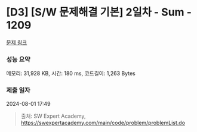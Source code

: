# [D3] [S/W 문제해결 기본] 2일차 - Sum - 1209 

[문제 링크](https://swexpertacademy.com/main/code/problem/problemDetail.do?contestProbId=AV13_BWKACUCFAYh) 

### 성능 요약

메모리: 31,928 KB, 시간: 180 ms, 코드길이: 1,263 Bytes

### 제출 일자

2024-08-01 17:49



> 출처: SW Expert Academy, https://swexpertacademy.com/main/code/problem/problemList.do